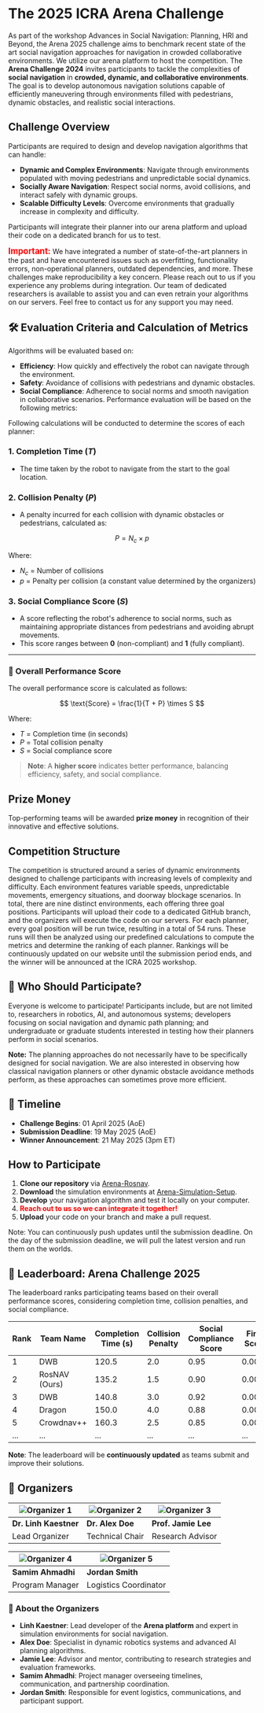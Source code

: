 # The 2025 ICRA Arena Challenge
As part of the workshop Advances in Social Navigation: Planning, HRI and Beyond, the Arena 2025 challenge aims to benchmark recent state of the art social navigation approaches for navigation in crowded collaborative environments. We utilize our arena platform to host the competition. The **Arena Challenge 2024** invites participants to tackle the complexities of **social navigation** in **crowded, dynamic, and collaborative environments**. The goal is to develop autonomous navigation solutions capable of efficiently maneuvering through environments filled with pedestrians, dynamic obstacles, and realistic social interactions.

## Challenge Overview
Participants are required to design and develop navigation algorithms that can handle:
- **Dynamic and Complex Environments**: Navigate through environments populated with moving pedestrians and unpredictable social dynamics.
- **Socially Aware Navigation**: Respect social norms, avoid collisions, and interact safely with dynamic groups.
- **Scalable Difficulty Levels**: Overcome environments that gradually increase in complexity and difficulty.

Participants will integrate their planner into our arena platform and upload their code on a dedicated branch for us to test. 

<span style="color:red; font-size:1.2em; font-weight:bold;">Important:</span> We have integrated a number of state-of-the-art planners in the past and have encountered issues such as overfitting, functionality errors, non-operational planners, outdated dependencies, and more. These challenges make reproducibility a key concern. Please reach out to us if you experience any problems during integration. Our team of dedicated researchers is available to assist you and can even retrain your algorithms on our servers. Feel free to contact us for any support you may need.


## 🛠️ Evaluation Criteria and Calculation of Metrics
Algorithms will be evaluated based on:
- **Efficiency**: How quickly and effectively the robot can navigate through the environment.
- **Safety**: Avoidance of collisions with pedestrians and dynamic obstacles.
- **Social Compliance**: Adherence to social norms and smooth navigation in collaborative scenarios.
Performance evaluation will be based on the following metrics:

Following calculations will be conducted to determine the scores of each planner:
### 1. Completion Time ($T$)
- The time taken by the robot to navigate from the start to the goal location.

### 2. Collision Penalty ($P$)
- A penalty incurred for each collision with dynamic obstacles or pedestrians, calculated as:

$$
P = N_c \times p
$$

Where:  
- $N_c$ = Number of collisions  
- $p$ = Penalty per collision (a constant value determined by the organizers)

### 3. Social Compliance Score ($S$)
- A score reflecting the robot's adherence to social norms, such as maintaining appropriate distances from pedestrians and avoiding abrupt movements.  
- This score ranges between **0** (non-compliant) and **1** (fully compliant).

---

### 🚀 Overall Performance Score

The overall performance score is calculated as follows:

$$
\text{Score} = \frac{1}{T + P} \times S
$$

Where:  
- $T$ = Completion time (in seconds)  
- $P$ = Total collision penalty  
- $S$ = Social compliance score  

> **Note**: A **higher score** indicates better performance, balancing efficiency, safety, and social compliance.

## Prize Money
Top-performing teams will be awarded **prize money** in recognition of their innovative and effective solutions.

## Competition Structure
The competition is structured around a series of dynamic environments designed to challenge participants with increasing levels of complexity and difficulty. Each environment features variable speeds, unpredictable movements, emergency situations, and doorway blockage scenarios. In total, there are nine distinct environments, each offering three goal positions. Participants will upload their code to a dedicated GitHub branch, and the organizers will execute the code on our servers. For each planner, every goal position will be run twice, resulting in a total of 54 runs. These runs will then be analyzed using our predefined calculations to compute the metrics and determine the ranking of each planner. Rankings will be continuously updated on our website until the submission period ends, and the winner will be announced at the ICRA 2025 workshop.

## 👥 Who Should Participate?
Everyone is welcome to participate! Participants include, but are not limited to, researchers in robotics, AI, and autonomous systems; developers focusing on social navigation and dynamic path planning; and undergraduate or graduate students interested in testing how their planners perform in social scenarios.

**Note:** The planning approaches do not necessarily have to be specifically designed for social navigation. We are also interested in observing how classical navigation planners or other dynamic obstacle avoidance methods perform, as these approaches can sometimes prove more efficient.

## 📅 Timeline
- **Challenge Begins**: 01 April 2025  (AoE)
- **Submission Deadline**: 19 May 2025 (AoE)  
- **Winner Announcement**: 21 May 2025 (3pm ET)

## How to Participate

1. **Clone our repository** via [Arena-Rosnav](https://github.com/Arena-Rosnav).
2. **Download** the simulation environments at [Arena-Simulation-Setup](https://github.com/Arena-Rosnav/arena-simulation-setup).
3. **Develop** your navigation algorithm and test it locally on your computer.
4. <span style="color:red; font-weight:bold;">**Reach out to us so we can integrate it together!**</span>
5. **Upload** your code on your branch and make a pull request.

Note: You can continuously push updates until the submission deadline. On the day of the submission deadline, we will pull the latest version and run them on the worlds.



## 🏅 Leaderboard: Arena Challenge 2025

The leaderboard ranks participating teams based on their overall performance scores, considering completion time, collision penalties, and social compliance.

| **Rank** | **Team Name** | **Completion Time (s)** | **Collision Penalty** | **Social Compliance Score** | **Final Score** |
|----------|--------------|-------------------------|-----------------------|----------------------------|-----------------|
| 1        | DWB   | 120.5                   | 2.0                   | 0.95                       | 0.0076          |
| 2        | RosNAV (Ours)      | 135.2                   | 1.5                   | 0.90                       | 0.0065          |
| 3        | DWB        | 140.8                   | 3.0                   | 0.92                       | 0.0063          |
| 4        | Dragon  | 150.0                   | 4.0                   | 0.88                       | 0.0055          |
| 5        | Crowdnav++    | 160.3                   | 2.5                   | 0.85                       | 0.0052          |
| ...      | ...          | ...                     | ...                   | ...                        | ...             |


**Note**: The leaderboard will be **continuously updated** as teams submit and improve their solutions.

## 👥 Organizers

| ![Organizer 1](https://via.placeholder.com/150) | ![Organizer 2](https://via.placeholder.com/150) | ![Organizer 3](https://via.placeholder.com/150) |
|--------------------------------------------------|--------------------------------------------------|--------------------------------------------------|
| **Dr. Linh Kaestner**                            | **Dr. Alex Doe**                                 | **Prof. Jamie Lee**                              |
| Lead Organizer                                   | Technical Chair                                  | Research Advisor                                 |

| ![Organizer 4](https://via.placeholder.com/150) | ![Organizer 5](https://via.placeholder.com/150) |
|--------------------------------------------------|--------------------------------------------------|
| **Samim Ahmadhi**                                | **Jordan Smith**                                 |
| Program Manager                                  | Logistics Coordinator                            |



### 🎯 About the Organizers

- **Linh Kaestner**: Lead developer of the **Arena platform** and expert in simulation environments for social navigation.  
- **Alex Doe**: Specialist in dynamic robotics systems and advanced AI planning algorithms.  
- **Jamie Lee**: Advisor and mentor, contributing to research strategies and evaluation frameworks.  
- **Samim Ahmadhi**: Project manager overseeing timelines, communication, and partnership coordination.  
- **Jordan Smith**: Responsible for event logistics, communications, and participant support.
